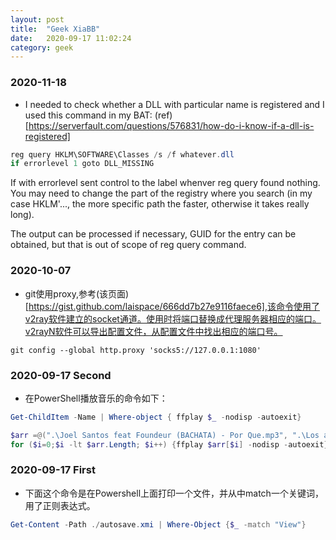 ```yaml
---
layout: post
title:  "Geek XiaBB"
date:   2020-09-17 11:02:24
category: geek
---
```


### 2020-11-18

* I needed to check whether a DLL with particular name is registered and I used this command in my BAT: (ref)[https://serverfault.com/questions/576831/how-do-i-know-if-a-dll-is-registered]

``` powershell
reg query HKLM\SOFTWARE\Classes /s /f whatever.dll
if errorlevel 1 goto DLL_MISSING
```

If with errorlevel sent control to the label whenver reg query found nothing. You may need to change the part of the registry where you search (in my case HKLM'..., the more specific path the faster, otherwise it takes really long).

The output can be processed if necessary, GUID for the entry can be obtained, but that is out of scope of reg query command.

### 2020-10-07

* git使用proxy,参考(该页面)[https://gist.github.com/laispace/666dd7b27e9116faece6],该命令使用了v2ray软件建立的socket通道。使用时将端口替换成代理服务器相应的端口。v2rayN软件可以导出配置文件，从配置文件中找出相应的端口号。
```git
git config --global http.proxy 'socks5://127.0.0.1:1080'
```

### 2020-09-17 Second

* 在PowerShell播放音乐的命令如下：

``` powershell
Get-ChildItem -Name | Where-object { ffplay $_ -nodisp -autoexit}
```

``` powershell
$arr =@(".\Joel Santos feat Foundeur (BACHATA) - Por Que.mp3", ".\Los ángeles Azules - Acarí?ame feat. Julieta Venegas, Juan Ingaramo, Jay de la Cueva.mp3", ".\Shawn Mendes, Camila Cabello - Se?orita (DJ Tronky Bachata Remix).mp3", ".\Tito el Bambino,Daddy Yankee - Chequea CoI mo Se Siente.mp3")
for ($i=0;$i -lt $arr.Length; $i++) {ffplay $arr[$i] -nodisp -autoexit}
```

### 2020-09-17 First

* 下面这个命令是在Powershell上面打印一个文件，并从中match一个关键词，用了正则表达式。

``` powershell
Get-Content -Path ./autosave.xmi | Where-Object {$_ -match "View"}
```